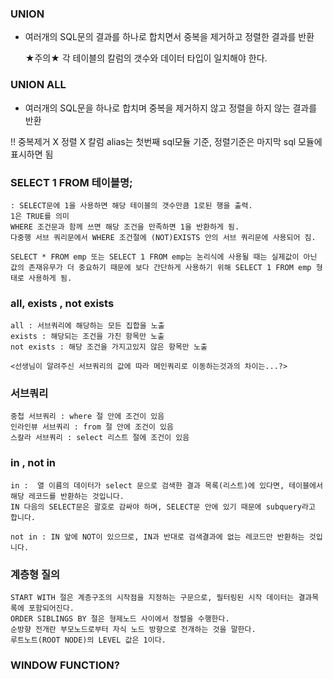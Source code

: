 ### UNION
- 여러개의 SQL문의 결과를 하나로 합치면서 중복을 제거하고 정렬한 결과를 반환


    ★주의★ 각 테이블의 칼럼의 갯수와 데이터 타입이 일치해야 한다.

### UNION ALL
- 여러개의 SQL문을 하나로 합치며 중복을 제거하지 않고 정렬을 하지 않는 결과를 반환

!! 중복제거 X 정렬 X 
칼럼 alias는 첫번째 sql모듈 기준, 정렬기준은 마지막 sql 모듈에 표시하면 됨

### SELECT 1 FROM 테이블명;
    : SELECT문에 1을 사용하면 해당 테이블의 갯수만큼 1로된 행을 출력.
    1은 TRUE를 의미
    WHERE 조건문과 함께 쓰면 해당 조건을 만족하면 1을 반환하게 됨.
    다중행 서브 쿼리문에서 WHERE 조건절에 (NOT)EXISTS 안의 서브 쿼리문에 사용되어 짐.

    SELECT * FROM emp 또는 SELECT 1 FROM emp는 논리식에 사용될 때는 실제값이 아닌 값의 존재유무가 더 중요하기 때문에 보다 간단하게 사용하기 위해 SELECT 1 FROM emp 형태로 사용하게 됨.

### all, exists , not exists
    all : 서브쿼리에 해당하는 모든 집합을 노출
    exists : 해당되는 조건을 가진 항목만 노출
    not exists : 해당 조건을 가지고있지 않은 항목만 노출

    <선생님이 알려주신 서브쿼리의 값에 따라 메인쿼리로 이동하는것과의 차이는...?>

### 서브쿼리
    중첩 서브쿼리 : where 절 안에 조건이 있음
    인라인뷰 서브쿼리 : from 절 안에 조건이 있음
    스칼라 서브쿼리 : select 리스트 절에 조건이 있음

### in , not in
    in :  열 이름의 데이터가 select 문으로 검색한 결과 목록(리스트)에 있다면, 테이블에서 해당 레코드를 반환하는 것입니다.
    IN 다음의 SELECT문은 괄호로 감싸야 하며, SELECT문 안에 있기 때문에 subquery라고 합니다.

    not in : IN 앞에 NOT이 있으므로, IN과 반대로 검색결과에 없는 레코드만 반환하는 것입니다.

### 계층형 질의
    START WITH 절은 계층구조의 시작점을 지정하는 구문으로, 필터링된 시작 데이터는 결과목록에 포함되어진다.
    ORDER SIBLINGS BY 절은 형제노드 사이에서 정렬을 수행한다.
    순방향 전개란 부모노드로부터 자식 노드 방향으로 전개하는 것을 말한다.
    루트노트(ROOT NODE)의 LEVEL 값은 1이다.

### WINDOW FUNCTION?
